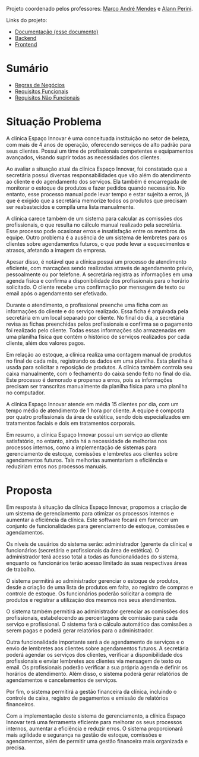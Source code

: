 
Projeto coordenado pelos professores: [Marco André Mendes](github.com/marcoandre) e [Alann Perini](https://github.com/AlannKPerini).

Links do projeto:

-   [Documentação (esse documento)](https://github.com/WedleySilva/espaco-innovar/tree/main/docs)
-   [Backend](https://github.com/WedleySilva)
-   [Frontend](https://github.com/WedleySilva)

# Sumário
- [Regras de Negócios](https://github.com/WedleySilva/espaco-innovar/blob/main/docs/business-rules.md)
- [Requisitos Funcionais](https://github.com/WedleySilva/espaco-innovar/blob/main/docs/functional-requirements.md)
- [Requisitos Não Funcionais](https://github.com/WedleySilva/espaco-innovar/blob/main/docs/non-functional-requirements.md)

# Situação Problema

A clínica Espaço Innovar é uma conceituada instituição no setor de beleza, com mais de 4 anos de operação, oferecendo serviços de alto padrão para seus clientes. Possui um time de profissionais competentes e equipamentos avançados, visando suprir todas as necessidades dos clientes.

Ao avaliar a situação atual da clínica Espaço Innovar, foi constatado que a secretária possui diversas responsabilidades que vão além do atendimento ao cliente e do agendamento dos serviços. Ela também é encarregada de monitorar o estoque de produtos e fazer pedidos quando necessário. No entanto, esse processo manual pode levar tempo e estar sujeito a erros, já que é exigido que a secretária memorize todos os produtos que precisam ser reabastecidos e compila uma lista manualmente.

A clínica carece também de um sistema para calcular as comissões dos profissionais, o que resulta no cálculo manual realizado pela secretária. Esse processo pode ocasionar erros e insatisfação entre os membros da equipe. Outro problema é a ausência de um sistema de lembretes para os clientes sobre agendamentos futuros, o que pode levar a esquecimentos e atrasos, afetando a imagem da empresa.

Apesar disso, é notável que a clínica possui um processo de atendimento eficiente, com marcações sendo realizadas através de agendamento prévio, pessoalmente ou por telefone. A secretária registra as informações em uma agenda física e confirma a disponibilidade dos profissionais para o horário solicitado. O cliente recebe uma confirmação por mensagem de texto ou email após o agendamento ser efetivado.

Durante o atendimento, o profissional preenche uma ficha com as informações do cliente e do serviço realizado. Essa ficha é arquivada pela secretária em um local separado por cliente. No final do dia, a secretária revisa as fichas preenchidas pelos profissionais e confirma se o pagamento foi realizado pelo cliente. Todas essas informações são armazenadas em uma planilha física que contém o histórico de serviços realizados por cada cliente, além dos valores pagos.

Em relação ao estoque, a clínica realiza uma contagem manual de produtos no final de cada mês, registrando os dados em uma planilha. Esta planilha é usada para solicitar a reposição de produtos. A clínica também controla seu caixa manualmente, com o fechamento do caixa sendo feito no final do dia. Este processo é demorado e propenso a erros, pois as informações precisam ser transcritas manualmente da planilha física para uma planilha no computador.

A clínica Espaço Innovar atende em média 15 clientes por dia, com um tempo médio de atendimento de 1 hora por cliente. A equipe é composta por quatro profissionais da área de estética, sendo dois especializados em tratamentos faciais e dois em tratamentos corporais.

Em resumo, a clínica Espaço Innovar possui um serviço ao cliente satisfatório, no entanto, ainda há a necessidade de melhorias nos processos internos, como a implementação de sistemas para gerenciamento de estoque, comissões e lembretes aos clientes sobre agendamentos futuros. Tais melhorias aumentariam a eficiência e reduziriam erros nos processos manuais.

# Proposta

Em resposta à situação da clínica Espaço Innovar, propomos a criação de um sistema de gerenciamento para otimizar os processos internos e aumentar a eficiência da clínica. Este software focará em fornecer um conjunto de funcionalidades para gerenciamento de estoque, comissões e agendamentos.

Os níveis de usuários do sistema serão: administrador (gerente da clínica) e funcionários (secretária e profissionais da área de estética). O administrador terá acesso total a todas as funcionalidades do sistema, enquanto os funcionários terão acesso limitado às suas respectivas áreas de trabalho.

O sistema permitirá ao administrador gerenciar o estoque de produtos, desde a criação de uma lista de produtos em falta, ao registro de compras e controle de estoque. Os funcionários poderão solicitar a compra de produtos e registrar a utilização dos mesmos nos seus atendimentos.

O sistema também permitirá ao administrador gerenciar as comissões dos profissionais, estabelecendo as percentagens de comissão para cada serviço e profissional. O sistema fará o cálculo automático das comissões a serem pagas e poderá gerar relatórios para o administrador.

Outra funcionalidade importante será a de agendamento de serviços e o envio de lembretes aos clientes sobre agendamentos futuros. A secretária poderá agendar os serviços dos clientes, verificar a disponibilidade dos profissionais e enviar lembretes aos clientes via mensagem de texto ou email. Os profissionais poderão verificar a sua própria agenda e definir os horários de atendimento. Além disso, o sistema poderá gerar relatórios de agendamentos e cancelamentos de serviços.

Por fim, o sistema permitirá a gestão financeira da clínica, incluindo o controle de caixa, registro de pagamentos e emissão de relatórios financeiros.

Com a implementação deste sistema de gerenciamento, a clínica Espaço Innovar terá uma ferramenta eficiente para melhorar os seus processos internos, aumentar a eficiência e reduzir erros. O sistema proporcionará mais agilidade e segurança na gestão de estoque, comissões e agendamentos, além de permitir uma gestão financeira mais organizada e precisa.
